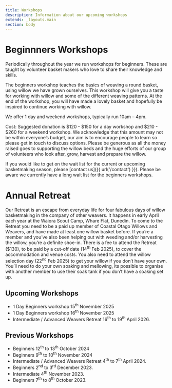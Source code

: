 ```yaml
---
title: Workshops
description: Information about our upcoming workshops
extends: _layouts.main
section: body
---
```



# Beginnners Workshops
Periodically throughout the year we run workshops for beginners. These are taught by volunteer basket makers who love to share their knowledge and skills. 

<x-img src="/assets/img/IMG_20211204_155415838.jpg" caption="" class="float-right w-1/3 mx-2 my-2"/>

The beginners workshop teaches the basics of weaving a round basket, using willow we have grown ourselves. This workshop will give you a taste for working with willow and some of the different weaving patterns. At the end of the workshop, you will have made a lovely basket and hopefully be inspired to continue working with willow. 

We offer 1 day and weekend workshops, typically run 10am – 4pm. 

Cost: Suggested donation is $120 - $150 for a day workshop and $210 - $260 for a weekend workshop. We acknowledge that this amount may not be within everyone’s budget, our  aim is to encourage people to learn so please get in touch to discuss options. Please be generous as all the money raised goes to supporting the willow beds and the huge efforts of our group of volunteers who look after, grow, harvest and prepare the willow. 

If you would like to get on the wait list for the current or upcoming basketmaking season, please [contact us]({{ url('/contact') }}). Please be aware we currently have a long wait list for the beginners workshops.

# Annual Retreat
Our Retreat is an escape from everyday life for four fabulous days of willow basketmaking in the company of other weavers. It happens in early April each year at the Waiora Scout Camp, Whare Flat, Dunedin. To come to the Retreat you need to be a paid up member of Coastal Otago Willows and Weavers, and have made at least one willow basket before. If you’re a member and you’ve also been helping out with weeding and/or harvesting the willow, you’re a definite shoe-in. There is a fee to attend the Retreat ($130), to be paid by a cut-off date (14<sup>th</sup> Feb 2025), to cover the accommodation and venue costs. You also need to attend the willow selection day (22<sup>nd</sup> Feb 2025) to get your willow if you don’t have your own. You’ll need to do your own soaking and mellowing, its possible to organise with another member to use their soak tank if you don’t have a soaking set up.  

## Upcoming Workshops

 - 1 Day Beginners workshop 15<sup>th</sup> November 2025
 - 1 Day Beginners workshop 16<sup>th</sup> November 2025
 - Intermediate / Advanced Weavers Retreat 16<sup>th</sup> to 19<sup>th</sup> April 2026.

## Previous Workshops

- Beginners 12<sup>th</sup> to 13<sup>th</sup> October 2024
- Beginners 9<sup>th</sup> to 10<sup>th</sup> November 2024
- Intermediate / Advanced Weavers Retreat 4<sup>th</sup> to 7<sup>th</sup> April 2024.
- Beginners 2<sup>nd</sup> to 3<sup>rd</sup> December 2023.
- Intermediate 4<sup>th</sup> November 2023.
- Beginners 7<sup>th</sup> to 8<sup>th</sup> October 2023.
